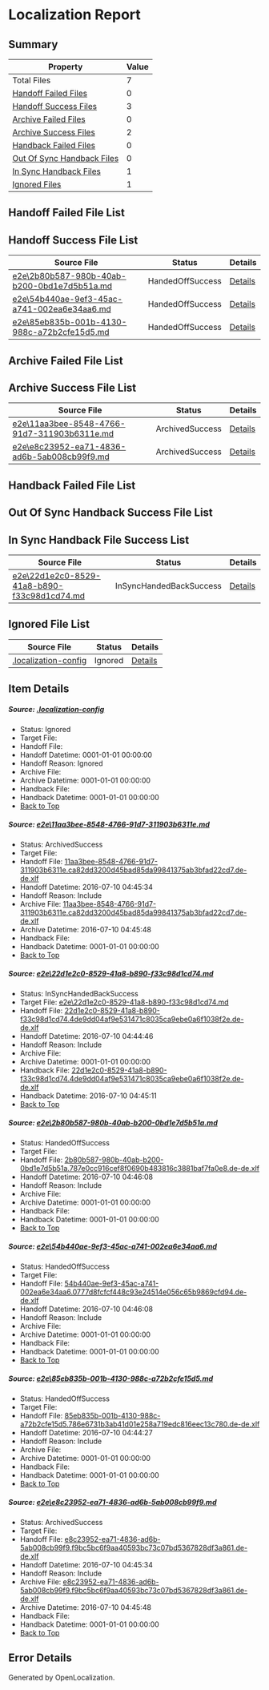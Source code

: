 # <a name='report-top'></a> Localization Report

## Summary
 Property | Value 
 -------- | ----- 
 Total Files | 7
[ Handoff Failed Files ](#handoff-failed-list)| 0
[ Handoff Success Files ](#handoff-success-list)| 3
[ Archive Failed Files ](#archive-failed-list)| 0
[ Archive Success Files ](#archive-success-list)| 2
[ Handback Failed Files ](#handback-failed-list)| 0
[ Out Of Sync Handback Files ](#outofsync-handback-success-list)| 0
[ In Sync Handback Files ](#insync-handback-success-list)| 1
[ Ignored Files ](#ignored-list)| 1

## <a name='handoff-failed-list'></a> Handoff Failed File List

## <a name='handoff-success-list'></a> Handoff Success File List
 Source File | Status | Details 
 ----------- | ------ | ------- 
 [e2e\2b80b587-980b-40ab-b200-0bd1e7d5b51a.md](https://github.com/OpenLocalizationTestOrg/oltest/blob/6d7166ac1d34634af76d5c7f3f4dfc2717754a81/e2e/2b80b587-980b-40ab-b200-0bd1e7d5b51a.md) | HandedOffSuccess | [Details](#aab68e899ce3ea7e223ba04c7828edaacc552edb3)
 [e2e\54b440ae-9ef3-45ac-a741-002ea6e34aa6.md](https://github.com/OpenLocalizationTestOrg/oltest/blob/6d7166ac1d34634af76d5c7f3f4dfc2717754a81/e2e/54b440ae-9ef3-45ac-a741-002ea6e34aa6.md) | HandedOffSuccess | [Details](#4b09b2e96690ea7d688a642a628c1709cbb6c0f44)
 [e2e\85eb835b-001b-4130-988c-a72b2cfe15d5.md](https://github.com/OpenLocalizationTestOrg/oltest/blob/ba0807c8c533e0f90ee154999282e09dbba983a1/e2e/85eb835b-001b-4130-988c-a72b2cfe15d5.md) | HandedOffSuccess | [Details](#50d9d6904d02ba83d5455b55cadb5a480c5a10555)

## <a name='archive-failed-list'></a> Archive Failed File List

## <a name='archive-success-list'></a> Archive Success File List
 Source File | Status | Details 
 ----------- | ------ | ------- 
 [e2e\11aa3bee-8548-4766-91d7-311903b6311e.md](https://github.com/OpenLocalizationTestOrg/oltest/blob/daf07f7565320fa8156c5e3c0aa38a4b88da2f34/e2e/11aa3bee-8548-4766-91d7-311903b6311e.md) | ArchivedSuccess | [Details](#484bceac8193e03123e966bf3415ba30a16e24091)
 [e2e\e8c23952-ea71-4836-ad6b-5ab008cb99f9.md](https://github.com/OpenLocalizationTestOrg/oltest/blob/daf07f7565320fa8156c5e3c0aa38a4b88da2f34/e2e/e8c23952-ea71-4836-ad6b-5ab008cb99f9.md) | ArchivedSuccess | [Details](#35d7bb769ecb3eb784469eae6478ceb21290b6956)

## <a name='handback-failed-list'></a> Handback Failed File List

## <a name='outofsync-handback-success-list'></a> Out Of Sync Handback Success File List

## <a name='insync-handback-success-list'></a> In Sync Handback File Success List
 Source File | Status | Details 
 ----------- | ------ | ------- 
 [e2e\22d1e2c0-8529-41a8-b890-f33c98d1cd74.md](https://github.com/OpenLocalizationTestOrg/oltest/blob/f97c0ee2bd0c627976a12529174546cd85f168d2/e2e/22d1e2c0-8529-41a8-b890-f33c98d1cd74.md) | InSyncHandedBackSuccess | [Details](#97b5d70b776d427549b79f05fafd46d4572a8fbb2)

## <a name='ignored-list'></a> Ignored File List
 Source File | Status | Details 
 ----------- | ------ | ------- 
 [.localization-config](https://github.com/OpenLocalizationTestOrg/oltest/blob/6d7166ac1d34634af76d5c7f3f4dfc2717754a81/.localization-config) | Ignored | [Details](#3d4f252ac210baf56311d7e97dcc2db10974dbd20)

## Item Details
##### <a name='3d4f252ac210baf56311d7e97dcc2db10974dbd20'></a> Source: [.localization-config](https://github.com/OpenLocalizationTestOrg/oltest/blob/6d7166ac1d34634af76d5c7f3f4dfc2717754a81/.localization-config)
* Status: Ignored
* Target File: 
* Handoff File: 
* Handoff Datetime: 0001-01-01 00:00:00
* Handoff Reason: Ignored
* Archive File: 
* Archive Datetime: 0001-01-01 00:00:00
* Handback File: 
* Handback Datetime: 0001-01-01 00:00:00
* [Back to Top](#report-top)

##### <a name='484bceac8193e03123e966bf3415ba30a16e24091'></a> Source: [e2e\11aa3bee-8548-4766-91d7-311903b6311e.md](https://github.com/OpenLocalizationTestOrg/oltest/blob/daf07f7565320fa8156c5e3c0aa38a4b88da2f34/e2e/11aa3bee-8548-4766-91d7-311903b6311e.md)
* Status: ArchivedSuccess
* Target File: 
* Handoff File: [11aa3bee-8548-4766-91d7-311903b6311e.ca82dd3200d45bad85da99841375ab3bfad22cd7.de-de.xlf](https://github.com/OpenLocalizationTestOrg/olhandoff-e2e/blob/aceb6a1e101f88a278247147c06158eb3d31afae/ol-handoff/OpenLocalizationTestOrg/oltest-dede-fly/ci/ht/11aa3bee-8548-4766-91d7-311903b6311e.ca82dd3200d45bad85da99841375ab3bfad22cd7.de-de.xlf)
* Handoff Datetime: 2016-07-10 04:45:34
* Handoff Reason: Include
* Archive File: [11aa3bee-8548-4766-91d7-311903b6311e.ca82dd3200d45bad85da99841375ab3bfad22cd7.de-de.xlf](https://github.com/OpenLocalizationTestOrg/olhandoff-e2e/blob/26f0325f4180a8e47f9d150dad20babf5031336e/ol-archive/OpenLocalizationTestOrg/oltest-dede-fly/ci/ht/11aa3bee-8548-4766-91d7-311903b6311e.ca82dd3200d45bad85da99841375ab3bfad22cd7.de-de.xlf)
* Archive Datetime: 2016-07-10 04:45:48
* Handback File: 
* Handback Datetime: 0001-01-01 00:00:00
* [Back to Top](#report-top)

##### <a name='97b5d70b776d427549b79f05fafd46d4572a8fbb2'></a> Source: [e2e\22d1e2c0-8529-41a8-b890-f33c98d1cd74.md](https://github.com/OpenLocalizationTestOrg/oltest/blob/f97c0ee2bd0c627976a12529174546cd85f168d2/e2e/22d1e2c0-8529-41a8-b890-f33c98d1cd74.md)
* Status: InSyncHandedBackSuccess
* Target File: [e2e\22d1e2c0-8529-41a8-b890-f33c98d1cd74.md](https://github.com/OpenLocalizationTestOrg/oltest-dede-fly/blob/9523e856e90403946897438ba6633c9fea816b7d/e2e/22d1e2c0-8529-41a8-b890-f33c98d1cd74.md)
* Handoff File: [22d1e2c0-8529-41a8-b890-f33c98d1cd74.4de9dd04af9e531471c8035ca9ebe0a6f1038f2e.de-de.xlf](https://github.com/OpenLocalizationTestOrg/olhandoff-e2e/blob/2a0cad04ae2f2c1995ab8aca2382a59532910309/ol-handoff/OpenLocalizationTestOrg/oltest-dede-fly/ci/ht/22d1e2c0-8529-41a8-b890-f33c98d1cd74.4de9dd04af9e531471c8035ca9ebe0a6f1038f2e.de-de.xlf)
* Handoff Datetime: 2016-07-10 04:44:46
* Handoff Reason: Include
* Archive File: 
* Archive Datetime: 0001-01-01 00:00:00
* Handback File: [22d1e2c0-8529-41a8-b890-f33c98d1cd74.4de9dd04af9e531471c8035ca9ebe0a6f1038f2e.de-de.xlf](https://github.com/OpenLocalizationTestOrg/olhandback-e2e/blob/df97b38114e73448b532fcef2d6c97d8aa0a1c0d/ol-handback/OpenLocalizationTestOrg/oltest-dede-fly/ci/ht/22d1e2c0-8529-41a8-b890-f33c98d1cd74.4de9dd04af9e531471c8035ca9ebe0a6f1038f2e.de-de.xlf)
* Handback Datetime: 2016-07-10 04:45:11
* [Back to Top](#report-top)

##### <a name='aab68e899ce3ea7e223ba04c7828edaacc552edb3'></a> Source: [e2e\2b80b587-980b-40ab-b200-0bd1e7d5b51a.md](https://github.com/OpenLocalizationTestOrg/oltest/blob/6d7166ac1d34634af76d5c7f3f4dfc2717754a81/e2e/2b80b587-980b-40ab-b200-0bd1e7d5b51a.md)
* Status: HandedOffSuccess
* Target File: 
* Handoff File: [2b80b587-980b-40ab-b200-0bd1e7d5b51a.787e0cc916cef8f0690b483816c3881baf7fa0e8.de-de.xlf](https://github.com/OpenLocalizationTestOrg/olhandoff-e2e/blob/4d378e677ab9ba69110059f2e47f4f8b8653fcd3/ol-handoff/OpenLocalizationTestOrg/oltest-dede-fly/ci/ht/2b80b587-980b-40ab-b200-0bd1e7d5b51a.787e0cc916cef8f0690b483816c3881baf7fa0e8.de-de.xlf)
* Handoff Datetime: 2016-07-10 04:46:08
* Handoff Reason: Include
* Archive File: 
* Archive Datetime: 0001-01-01 00:00:00
* Handback File: 
* Handback Datetime: 0001-01-01 00:00:00
* [Back to Top](#report-top)

##### <a name='4b09b2e96690ea7d688a642a628c1709cbb6c0f44'></a> Source: [e2e\54b440ae-9ef3-45ac-a741-002ea6e34aa6.md](https://github.com/OpenLocalizationTestOrg/oltest/blob/6d7166ac1d34634af76d5c7f3f4dfc2717754a81/e2e/54b440ae-9ef3-45ac-a741-002ea6e34aa6.md)
* Status: HandedOffSuccess
* Target File: 
* Handoff File: [54b440ae-9ef3-45ac-a741-002ea6e34aa6.0777d8fcfcf448c93e24514e056c65b9869cfd94.de-de.xlf](https://github.com/OpenLocalizationTestOrg/olhandoff-e2e/blob/4d378e677ab9ba69110059f2e47f4f8b8653fcd3/ol-handoff/OpenLocalizationTestOrg/oltest-dede-fly/ci/ht/54b440ae-9ef3-45ac-a741-002ea6e34aa6.0777d8fcfcf448c93e24514e056c65b9869cfd94.de-de.xlf)
* Handoff Datetime: 2016-07-10 04:46:08
* Handoff Reason: Include
* Archive File: 
* Archive Datetime: 0001-01-01 00:00:00
* Handback File: 
* Handback Datetime: 0001-01-01 00:00:00
* [Back to Top](#report-top)

##### <a name='50d9d6904d02ba83d5455b55cadb5a480c5a10555'></a> Source: [e2e\85eb835b-001b-4130-988c-a72b2cfe15d5.md](https://github.com/OpenLocalizationTestOrg/oltest/blob/ba0807c8c533e0f90ee154999282e09dbba983a1/e2e/85eb835b-001b-4130-988c-a72b2cfe15d5.md)
* Status: HandedOffSuccess
* Target File: 
* Handoff File: [85eb835b-001b-4130-988c-a72b2cfe15d5.786e6731b3ab41d01e258a719edc816eec13c780.de-de.xlf](https://github.com/OpenLocalizationTestOrg/olhandoff-e2e/blob/39cca86b92ab2ca77270fc8cbc11949a835f08af/ol-handoff/OpenLocalizationTestOrg/oltest-dede-fly/ci/ht/85eb835b-001b-4130-988c-a72b2cfe15d5.786e6731b3ab41d01e258a719edc816eec13c780.de-de.xlf)
* Handoff Datetime: 2016-07-10 04:44:27
* Handoff Reason: Include
* Archive File: 
* Archive Datetime: 0001-01-01 00:00:00
* Handback File: 
* Handback Datetime: 0001-01-01 00:00:00
* [Back to Top](#report-top)

##### <a name='35d7bb769ecb3eb784469eae6478ceb21290b6956'></a> Source: [e2e\e8c23952-ea71-4836-ad6b-5ab008cb99f9.md](https://github.com/OpenLocalizationTestOrg/oltest/blob/daf07f7565320fa8156c5e3c0aa38a4b88da2f34/e2e/e8c23952-ea71-4836-ad6b-5ab008cb99f9.md)
* Status: ArchivedSuccess
* Target File: 
* Handoff File: [e8c23952-ea71-4836-ad6b-5ab008cb99f9.f9bc5bc6f9aa40593bc73c07bd5367828df3a861.de-de.xlf](https://github.com/OpenLocalizationTestOrg/olhandoff-e2e/blob/aceb6a1e101f88a278247147c06158eb3d31afae/ol-handoff/OpenLocalizationTestOrg/oltest-dede-fly/ci/ht/e8c23952-ea71-4836-ad6b-5ab008cb99f9.f9bc5bc6f9aa40593bc73c07bd5367828df3a861.de-de.xlf)
* Handoff Datetime: 2016-07-10 04:45:34
* Handoff Reason: Include
* Archive File: [e8c23952-ea71-4836-ad6b-5ab008cb99f9.f9bc5bc6f9aa40593bc73c07bd5367828df3a861.de-de.xlf](https://github.com/OpenLocalizationTestOrg/olhandoff-e2e/blob/26f0325f4180a8e47f9d150dad20babf5031336e/ol-archive/OpenLocalizationTestOrg/oltest-dede-fly/ci/ht/e8c23952-ea71-4836-ad6b-5ab008cb99f9.f9bc5bc6f9aa40593bc73c07bd5367828df3a861.de-de.xlf)
* Archive Datetime: 2016-07-10 04:45:48
* Handback File: 
* Handback Datetime: 0001-01-01 00:00:00
* [Back to Top](#report-top)


## Error Details

Generated by OpenLocalization.
